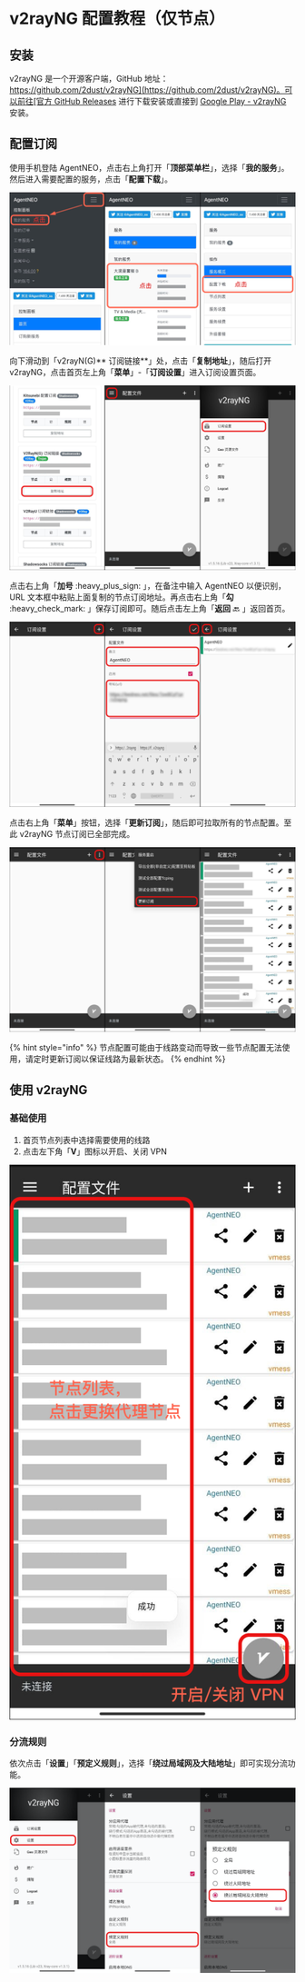 # v2rayNG 配置教程（仅节点）

## 安装

v2rayNG 是一个开源客户端，GitHub 地址：[https://github.com/2dust/v2rayNG](https://github.com/2dust/v2rayNG)。可以前往[官方 GitHub Releases](https://github.com/2dust/v2rayNG/releases) 进行下载安装或直接到 [Google Play - v2rayNG](https://play.google.com/store/apps/details?id=com.v2ray.ang) 安装。

## 配置订阅

使用手机登陆 AgentNEO，点击右上角打开「**顶部菜单栏**」，选择「**我的服务**」。然后进入需要配置的服务，点击「**配置下载**」。

![](<../.gitbook/assets/quanx-1 (1).jpg>)

向下滑动到「v2rayN(G)** 订阅链接**」处，点击「**复制地址**」，随后打开 v2rayNG，点击首页左上角「**菜单**」-「**订阅设置**」进入订阅设置页面。

![](../.gitbook/assets/v2rayng-1.jpg)

点击右上角「**加号** :heavy\_plus\_sign: 」，在备注中输入 AgentNEO 以便识别，URL 文本框中粘贴上面复制的节点订阅地址。再点击右上角「**勾** :heavy\_check\_mark: 」保存订阅即可。随后点击左上角「**返回** :back: 」返回首页。

![](../.gitbook/assets/v2rayng-2.jpg)

点击右上角「**菜单**」按钮，选择「**更新订阅**」，随后即可拉取所有的节点配置。至此 v2rayNG 节点订阅已全部完成。

![](../.gitbook/assets/v2rayng-3.jpg)

{% hint style="info" %}
节点配置可能由于线路变动而导致一些节点配置无法使用，请定时更新订阅以保证线路为最新状态。
{% endhint %}

## 使用 v2rayNG

### 基础使用

1. 首页节点列表中选择需要使用的线路
2. 点击左下角「**V**」图标以开启、关闭 VPN

![](<../.gitbook/assets/image (2).png>)

### 分流规则

依次点击「**设置**」「**预定义规则**」，选择「**绕过局域网及大陆地址**」即可实现分流功能。

![](<../.gitbook/assets/image (3).png>)

